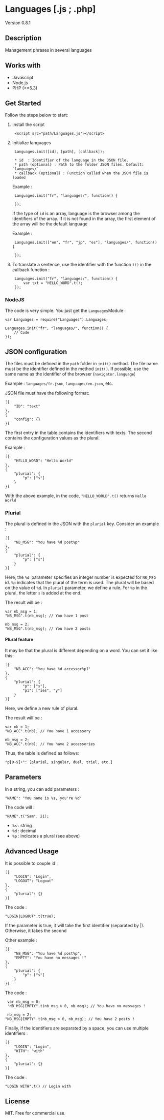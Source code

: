 # Languages [.js ; .php]

Version 0.8.1

## Description

Management phrases in several languages

## Works with

* Javascript
* Node.js
* PHP (>=5.3)

## Get Started

Follow the steps below to start:

1. Install the script

        <script src="path/Languages.js"></script>

2. Initialize languages

        Languages.init([id], [path], [callback]);

        * id  : Identifier of the language in the JSON file.
        * path (optional) : Path to the folder JSON files. Default: `languages/`
        * callback (optional) : Function called when the JSON file is loaded

    Example :

        Languages.init("fr", "languages/", function() {

        });

    If the type of `id` is an array, language is the browser among the identifiers of the array. If it is not found in the array, the first element of the array will be the default language

     Example :

        Languages.init(["en", "fr", "jp", "es"], "languages/", function() {

        });

3. To translate a sentence, use the identifier with the function `t()` in the callback function :

        Languages.init("fr", "languages/", function() {
            var txt = "HELLO_WORD".t();
        });

### NodeJS

The code is very simple. You just get the `Languages` ​​Module :

    var Languages = require("Languages").Languages;
    
    Languages.init("fr", "languages/", function() {
    	// Code
    });

## JSON configuration

The files must be defined in the `path` folder in `init()` method. The file name must be the identifier defined in the method `init()`. If possible, use the same name as the identifier of the browser (`navigator.language`)

Example : `languages/fr.json`, `languages/en.json`, etc.

JSON file must have the following format:

    [{
        "ID": "text"
    },
    {
        "config": {}
    }]

The first entry in the table contains the identifiers with texts. The second contains the configuration values ​​as the plural.

Example :

    [{
        "HELLO_WORD": "Hello World"
    },
    {
        "plurial": {
    		"p": ["s"]
    	}
    }]

With the above example, in the code, `"HELLO_WORLD".t()` returns `Hello World`

### Plurial

The plural is defined in the JSON with the `plurial` key. Consider an example :

    [{
        "NB_MSG": "You have %d post%p"
    },
    {
        "plurial": {
    		"p": ["s"]
    	}
    }]

Here, the `%d `parameter specifies an integer number is expected for `NB_MSG` id. `%p` indicates that the plural of the term is used. The plural will be based on the value of `%d`. In `plurial` parameter, we define a rule. For `%p` in the plural, the letter `s` is added at the end.

The result will be :

    var nb_msg = 1;
    "NB_MSG".t(nb_msg); // You have 1 post

    nb_msg = 2;
    "NB_MSG".t(nb_msg); // You have 2 posts

#### Plural feature

It may be that the plural is different depending on a word. You can set it like this:

    [{
        "NB_ACC": "You have %d accessor%p1"
    },
    {
        "plurial": {
    		"p": ["s"],
            "p1": ["ies", "y"]
    	}
    }]

Here, we define a new rule of plural.

The result will be :

    var nb = 1;
    "NB_ACC".t(nb); // You have 1 accessory

    nb_msg = 2;
    "NB_ACC".t(nb); // You have 2 accessories

Thus, the table is defined as follows:

    "p[0-9]+": [plurial, singular, duel, triel, etc.]

## Parameters

In a string, you can add parameters :

    "NAME": "You name is %s, you're %d"

The code will :

    "NAME".t("Sam", 21);

* `%s` : string
* `%d` : decimal
* `%p` : indicates a plural (see above)

## Advanced Usage

It is possible to couple id :

    [{
        "LOGIN": "Login",
        "LOGOUT": "Logout"
    },
    {
        "plurial": {}
    }]

The code :

    "LOGIN|LOGOUT".t(true);

If the parameter is true, it will take the first identifier (separated by |). Otherwise, it takes the second

Other example :

    [{
    	"NB_MSG": "You have %d post%p",
    	"EMPTY": "You have no messages !"
    },
    {
        "plurial": {
    		"p": ["s"]
    	}
    }]

The code : 

     var nb_msg = 0;
     "NB_MSG|EMPTY".t(nb_msg > 0, nb_msg); // You have no messages !

     nb_msg = 2;
    "NB_MSG|EMPTY".t(nb_msg > 0, nb_msg); // You have 2 posts !

Finally, if the identifiers are separated by a space, you can use multiple identifiers :

    [{
        "LOGIN": "Login",
        "WITH": "with"
    },
    {
        "plurial": {}
    }]

The code :

    "LOGIN WITH".t() // Login with
    
## License

MIT. Free for commercial use.
